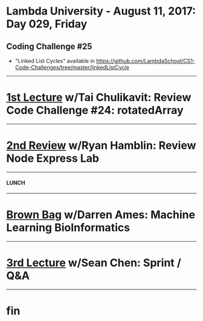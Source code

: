 # Lambda University - August 11, 2017: Day 029, Friday
## Coding Challenge #25
- "Linked List Cycles" available in https://github.com/LambdaSchool/CS1-Code-Challenges/tree/master/linkedListCycle
***
# [1st Lecture](https://youtu.be/PXlKyNFBaeg) w/Tai Chulikavit: Review Code Challenge #24: rotatedArray
***
# [2nd Review](https://youtu.be/l4WQgb-bNoM) w/Ryan Hamblin: Review Node Express Lab
***
#### LUNCH
***
# [Brown Bag](VIDEO_RECORDED_NOT_POSTED) w/Darren Ames: Machine Learning BioInformatics
***
# [3rd Lecture](NO_VIDEO_RECORDED) w/Sean Chen: Sprint / Q&A
***
# fin
